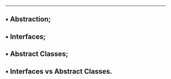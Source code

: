 ---------------------
• Abstraction;
-------------------------

• Interfaces;
------------------------------
• Abstract Classes;
-------------------------------------
• Interfaces vs Abstract Classes.
------------------------------------
